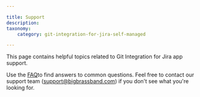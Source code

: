 ```yaml
---

title: Support
description:
taxonomy:
    category: git-integration-for-jira-self-managed

---
```

This page contains helpful topics related to Git Integration for Jira app support.

Use the [FAQ](/git-integration-for-jira-self-managed/frequently-asked-questions-gij-self-managed)to find answers to common questions. Feel free to contact our support team ([support@bigbrassband.com](mailto:support@bigbrassband.com)) if you don't see what you're looking for.

